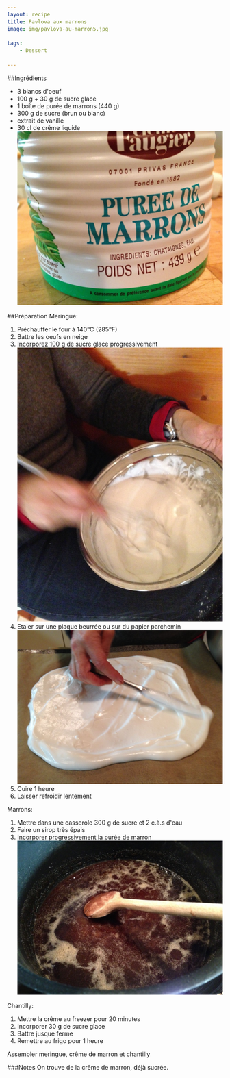 ```yaml
---
layout: recipe
title: Pavlova aux marrons
image: img/pavlova-au-marron5.jpg

tags:
    - Dessert
    
---
```



##Ingrédients
* 3 blancs d'oeuf
* 100 g + 30 g de sucre glace
* 1 boîte de purée de marrons (440 g)
* 300 g de sucre (brun ou blanc)
* extrait de vanille
* 30 cl de crême liquide   
![image](img/pavlova-au-marron3.jpg)

##Préparation
Meringue:

1. Préchauffer le four à 140°C (285°F)
2. Battre les oeufs en neige
3. Incorporez 100 g de sucre glace progressivement   
![image](img/pavlova-au-marron2.jpg)
4. Etaler sur une plaque beurrée ou sur du papier parchemin  
![image](img/pavlova-au-marron1.jpg) 
5. Cuire 1 heure
5. Laisser refroidir lentement

Marrons:

1. Mettre dans une casserole 300 g de sucre et 2 c.à.s d'eau
2. Faire un sirop très épais
3. Incorporer progressivement la purée de marron   
![image](img/pavlova-au-marron6.jpg) 

Chantilly:

1. Mettre la crême au freezer pour 20 minutes
2. Incorporer 30 g de sucre glace
3. Battre jusque ferme
4. Remettre au frigo pour 1 heure

Assembler meringue, crême de marron et chantilly


###Notes
On trouve de la crême de marron, déjà sucrée.